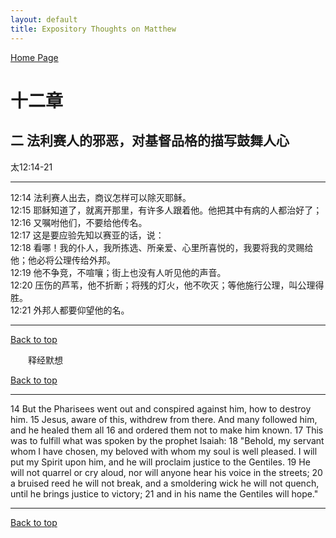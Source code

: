 ```yaml
---
layout: default
title: Expository Thoughts on Matthew
---
```

[ Home Page ]({{site.baseurl}}/index) <br>

<a name="0"></a>
# 十二章 

## 二 法利赛人的邪恶，对基督品格的描写鼓舞人心

太12:14-21

***

12:14 法利赛人出去，商议怎样可以除灭耶稣。<br>
12:15 耶稣知道了，就离开那里，有许多人跟着他。他把其中有病的人都治好了；<br>
12:16 又嘱咐他们，不要给他传名。<br>
12:17 这是要应验先知以赛亚的话，说：<br>
12:18 看哪！我的仆人，我所拣选、所亲爱、心里所喜悦的，我要将我的灵赐给他；他必将公理传给外邦。<br>
12:19 他不争竞，不喧嚷；街上也没有人听见他的声音。<br>
12:20 压伤的芦苇，他不折断；将残的灯火，他不吹灭；等他施行公理，叫公理得胜。<br>
12:21 外邦人都要仰望他的名。<br>

***

[Back to top](#0)

&emsp;&emsp;释经默想

[Back to top](#0)

***

14 But the Pharisees went out and conspired against him, how to destroy him. 15 Jesus, aware of this, withdrew from there. And many followed him, and he healed them all 16 and ordered them not to make him known. 17 This was to fulfill what was spoken by the prophet Isaiah: 18 "Behold, my servant whom I have chosen, my beloved with whom my soul is well pleased. I will put my Spirit upon him, and he will proclaim justice to the Gentiles. 19 He will not quarrel or cry aloud, nor will anyone hear his voice in the streets; 20 a bruised reed he will not break, and a smoldering wick he will not quench, until he brings justice to victory; 21 and in his name the Gentiles will hope."

***

[Back to top](#0)
